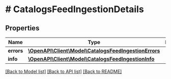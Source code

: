 # # CatalogsFeedIngestionDetails

## Properties

Name | Type | Description | Notes
------------ | ------------- | ------------- | -------------
**errors** | [**\OpenAPI\Client\Model\CatalogsFeedIngestionErrors**](CatalogsFeedIngestionErrors.md) |  |
**info** | [**\OpenAPI\Client\Model\CatalogsFeedIngestionInfo**](CatalogsFeedIngestionInfo.md) |  |

[[Back to Model list]](../../README.md#models) [[Back to API list]](../../README.md#endpoints) [[Back to README]](../../README.md)
